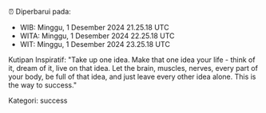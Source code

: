 ⏰ Diperbarui pada:
- WIB: Minggu, 1 Desember 2024 21.25.18 UTC
- WITA: Minggu, 1 Desember 2024 22.25.18 UTC
- WIT: Minggu, 1 Desember 2024 23.25.18 UTC

Kutipan Inspiratif:
"Take up one idea. Make that one idea your life - think of it, dream of it, live on that idea. Let the brain, muscles, nerves, every part of your body, be full of that idea, and just leave every other idea alone. This is the way to success."


Kategori: success

